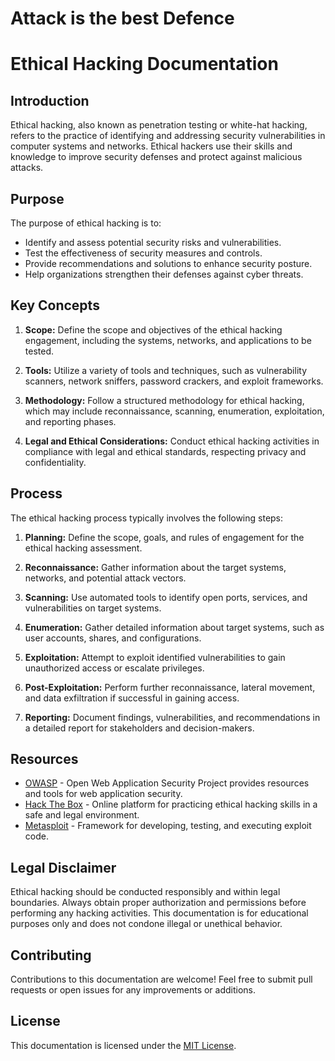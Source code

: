 # Attack is the best Defence

# Ethical Hacking Documentation

## Introduction

Ethical hacking, also known as penetration testing or white-hat hacking, refers to the practice of identifying and addressing security vulnerabilities in computer systems and networks. Ethical hackers use their skills and knowledge to improve security defenses and protect against malicious attacks.

## Purpose

The purpose of ethical hacking is to:

- Identify and assess potential security risks and vulnerabilities.
- Test the effectiveness of security measures and controls.
- Provide recommendations and solutions to enhance security posture.
- Help organizations strengthen their defenses against cyber threats.

## Key Concepts

1. **Scope:** Define the scope and objectives of the ethical hacking engagement, including the systems, networks, and applications to be tested.

2. **Tools:** Utilize a variety of tools and techniques, such as vulnerability scanners, network sniffers, password crackers, and exploit frameworks.

3. **Methodology:** Follow a structured methodology for ethical hacking, which may include reconnaissance, scanning, enumeration, exploitation, and reporting phases.

4. **Legal and Ethical Considerations:** Conduct ethical hacking activities in compliance with legal and ethical standards, respecting privacy and confidentiality.

## Process

The ethical hacking process typically involves the following steps:

1. **Planning:** Define the scope, goals, and rules of engagement for the ethical hacking assessment.

2. **Reconnaissance:** Gather information about the target systems, networks, and potential attack vectors.

3. **Scanning:** Use automated tools to identify open ports, services, and vulnerabilities on target systems.

4. **Enumeration:** Gather detailed information about target systems, such as user accounts, shares, and configurations.

5. **Exploitation:** Attempt to exploit identified vulnerabilities to gain unauthorized access or escalate privileges.

6. **Post-Exploitation:** Perform further reconnaissance, lateral movement, and data exfiltration if successful in gaining access.

7. **Reporting:** Document findings, vulnerabilities, and recommendations in a detailed report for stakeholders and decision-makers.

## Resources

- [OWASP](https://owasp.org/) - Open Web Application Security Project provides resources and tools for web application security.
- [Hack The Box](https://www.hackthebox.eu/) - Online platform for practicing ethical hacking skills in a safe and legal environment.
- [Metasploit](https://www.metasploit.com/) - Framework for developing, testing, and executing exploit code.

## Legal Disclaimer

Ethical hacking should be conducted responsibly and within legal boundaries. Always obtain proper authorization and permissions before performing any hacking activities. This documentation is for educational purposes only and does not condone illegal or unethical behavior.

## Contributing

Contributions to this documentation are welcome! Feel free to submit pull requests or open issues for any improvements or additions.

## License

This documentation is licensed under the [MIT License](LICENSE.md).


